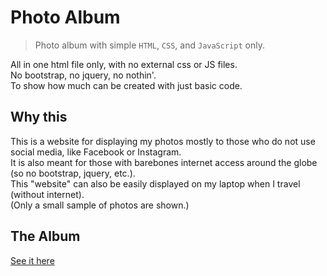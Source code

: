 # Photo Album

> Photo album with simple `HTML`, `CSS`, and `JavaScript` only.

All in one html file only, with no external css or JS files.<br>
No bootstrap, no jquery, no nothin'.<br>
To show how much can be created with just basic code.

## Why this

This is a website for displaying my photos mostly to those who do not use social media, like Facebook or Instagram.<br>
It is also meant for those with barebones internet access around the globe (so no bootstrap, jquery, etc.).<br>
This "website" can also be easily displayed on my laptop when I travel (without internet).<br>
(Only a small sample of photos are shown.)

## The Album

[See it here](https://cdn.rawgit.com/rajiv-shankar/Photo-Album/706807d2/index.html)
